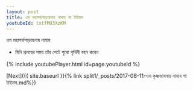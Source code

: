 ```yaml
---
layout: post
title: ওম মহাগর্ভপাড়ায়নায় নামায গা টাইমস
youtubeId: txtfMU3XzKM
---
```

 
 
 ওম মহাগর্ভপাড়ায়নায় নামায  
 
 -  যিনি প্রলয়ের সময় তাঁর পেটে পুরো পৃথিবী বহন করেন 
 
  
 
  
 
 
 
 
 
 


{% include youtubePlayer.html id=page.youtubeId %}
 
[Next]({{ site.baseurl }}{% link  split1/_posts/2017-08-11-ওম কৃষ্ণভাবনায় নামায গা টাইমস.md%})
 
